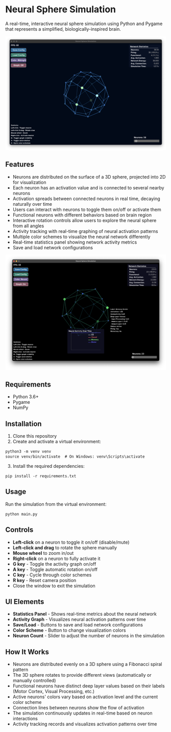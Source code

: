 # Neural Sphere Simulation

A real-time, interactive neural sphere simulation using Python and Pygame that represents a simplified, biologically-inspired brain.

![demo](./media/demo.png)

## Features

- Neurons are distributed on the surface of a 3D sphere, projected into 2D for visualization
- Each neuron has an activation value and is connected to several nearby neurons
- Activation spreads between connected neurons in real time, decaying naturally over time
- Users can interact with neurons to toggle them on/off or activate them
- Functional neurons with different behaviors based on brain region
- Interactive rotation controls allow users to explore the neural sphere from all angles
- Activity tracking with real-time graphing of neural activation patterns
- Multiple color schemes to visualize the neural network differently
- Real-time statistics panel showing network activity metrics
- Save and load network configurations

![demo](./media/demo2.png)

## Requirements

- Python 3.6+
- Pygame
- NumPy

## Installation

1. Clone this repository
2. Create and activate a virtual environment:

```
python3 -m venv venv
source venv/bin/activate  # On Windows: venv\Scripts\activate
```

3. Install the required dependencies:

```
pip install -r requirements.txt
```

## Usage

Run the simulation from the virtual environment:

```
python main.py
```

## Controls

- **Left-click** on a neuron to toggle it on/off (disable/mute)
- **Left-click and drag** to rotate the sphere manually
- **Mouse wheel** to zoom in/out
- **Right-click** on a neuron to fully activate it
- **G key** - Toggle the activity graph on/off
- **A key** - Toggle automatic rotation on/off
- **C key** - Cycle through color schemes
- **R key** - Reset camera position
- Close the window to exit the simulation

## UI Elements

- **Statistics Panel** - Shows real-time metrics about the neural network
- **Activity Graph** - Visualizes neural activation patterns over time
- **Save/Load** - Buttons to save and load network configurations
- **Color Scheme** - Button to change visualization colors
- **Neuron Count** - Slider to adjust the number of neurons in the simulation

## How It Works

- Neurons are distributed evenly on a 3D sphere using a Fibonacci spiral pattern
- The 3D sphere rotates to provide different views (automatically or manually controlled)
- Functional neurons have distinct deep layer values based on their labels (Motor Cortex, Visual Processing, etc.)
- Active neurons' colors vary based on activation level and the current color scheme
- Connection lines between neurons show the flow of activation
- The simulation continuously updates in real-time based on neuron interactions
- Activity tracking records and visualizes activation patterns over time 
